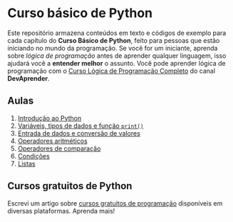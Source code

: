 # Curso básico de Python

Este repositório armazena conteúdos em texto e códigos de exemplo para cada capítulo do **Curso Básico de Python**, feito para pessoas que estão iniciando no mundo da programação. Se você for um iniciante, aprenda sobre *lógica de programação* antes de aprender qualquer linguagem, isso ajudará você a **entender melhor** o assunto. Você pode aprender lógica de programação com o [Curso Lógica de Programação Completo](https://www.youtube.com/watch?v=iF2MdbrTiBM) do canal **DevAprender**.

## Aulas

1. [Introdução ao Python](https://github.com/jaedsonpys/curso-basico-python/tree/master/introducao-python)
2. [Variáveis, tipos de dados e função `print()`](https://github.com/jaedsonpys/curso-basico-python/tree/master/variaveis)
3. [Entrada de dados e conversão de valores](https://github.com/jaedsonpys/curso-basico-python/tree/master/entrada-de-dados)
4. [Operadores aritméticos](https://github.com/jaedsonpys/curso-basico-python/tree/master/operadores-aritmeticos)
5. [Operadores de comparação](https://github.com/jaedsonpys/curso-basico-python/tree/master/operadores-de-comparacao)
6. [Condições](https://github.com/jaedsonpys/curso-basico-python/tree/master/condicoes)
7. [Listas](https://github.com/jaedsonpys/curso-basico-python/tree/master/listas)

## Cursos gratuitos de Python

Escrevi um artigo sobre [cursos gratuitos de programação](https://dev.to/jaedsonpys/melhores-sites-se-tornar-um-desenvolvedor-548p) disponíveis em diversas plataformas. Aprenda mais!
